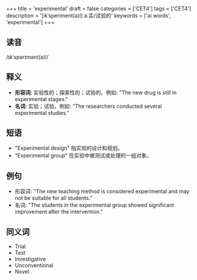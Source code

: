 +++
title = 'experimental'
draft = false
categories = ['CET4']
tags = ['CET4']
description = '[ikˈsperiment(ə)l] a.实/试验的'
keywords = ['ai words', 'experimental']
+++

## 读音
/ɪkˈspərɪmənt(ə)l/

## 释义
- **形容词**: 实验性的；探索性的；试验的。例如: "The new drug is still in experimental stages."
- **名词**: 实验；试验。例如: "The researchers conducted several experimental studies."

## 短语
- "Experimental design" 指实验的设计和规划。
- "Experimental group" 在实验中被测试或处理的一组对象。

## 例句
- 形容词: "The new teaching method is considered experimental and may not be suitable for all students."
- 名词: "The students in the experimental group showed significant improvement after the intervention."

## 同义词
- Trial
- Test
- Investigative
- Unconventional
- Novel

